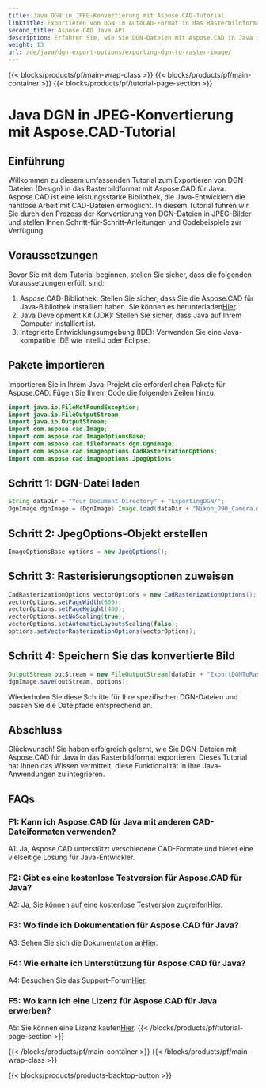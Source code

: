 ```yaml
---
title: Java DGN in JPEG-Konvertierung mit Aspose.CAD-Tutorial
linktitle: Exportieren von DGN im AutoCAD-Format in das Rasterbildformat
second_title: Aspose.CAD Java API
description: Erfahren Sie, wie Sie DGN-Dateien mit Aspose.CAD in Java in JPEG-Bilder exportieren. Dieses Schritt-für-Schritt-Tutorial führt Sie mühelos durch den Prozess.
weight: 13
url: /de/java/dgn-export-options/exporting-dgn-to-raster-image/
---
```


{{< blocks/products/pf/main-wrap-class >}}
{{< blocks/products/pf/main-container >}}
{{< blocks/products/pf/tutorial-page-section >}}

# Java DGN in JPEG-Konvertierung mit Aspose.CAD-Tutorial

## Einführung

Willkommen zu diesem umfassenden Tutorial zum Exportieren von DGN-Dateien (Design) in das Rasterbildformat mit Aspose.CAD für Java. Aspose.CAD ist eine leistungsstarke Bibliothek, die Java-Entwicklern die nahtlose Arbeit mit CAD-Dateien ermöglicht. In diesem Tutorial führen wir Sie durch den Prozess der Konvertierung von DGN-Dateien in JPEG-Bilder und stellen Ihnen Schritt-für-Schritt-Anleitungen und Codebeispiele zur Verfügung.

## Voraussetzungen

Bevor Sie mit dem Tutorial beginnen, stellen Sie sicher, dass die folgenden Voraussetzungen erfüllt sind:
1.  Aspose.CAD-Bibliothek: Stellen Sie sicher, dass Sie die Aspose.CAD für Java-Bibliothek installiert haben. Sie können es herunterladen[Hier](https://releases.aspose.com/cad/java/).
2. Java Development Kit (JDK): Stellen Sie sicher, dass Java auf Ihrem Computer installiert ist.
3. Integrierte Entwicklungsumgebung (IDE): Verwenden Sie eine Java-kompatible IDE wie IntelliJ oder Eclipse.

## Pakete importieren

Importieren Sie in Ihrem Java-Projekt die erforderlichen Pakete für Aspose.CAD. Fügen Sie Ihrem Code die folgenden Zeilen hinzu:

```java
import java.io.FileNotFoundException;
import java.io.FileOutputStream;
import java.io.OutputStream;
import com.aspose.cad.Image;
import com.aspose.cad.ImageOptionsBase;
import com.aspose.cad.fileformats.dgn.DgnImage;
import com.aspose.cad.imageoptions.CadRasterizationOptions;
import com.aspose.cad.imageoptions.JpegOptions;
```

## Schritt 1: DGN-Datei laden

```java
String dataDir = "Your Document Directory" + "ExportingDGN/";
DgnImage dgnImage = (DgnImage) Image.load(dataDir + "Nikon_D90_Camera.dgn");
```

## Schritt 2: JpegOptions-Objekt erstellen

```java
ImageOptionsBase options = new JpegOptions();
```

## Schritt 3: Rasterisierungsoptionen zuweisen

```java
CadRasterizationOptions vectorOptions = new CadRasterizationOptions();
vectorOptions.setPageWidth(600);
vectorOptions.setPageHeight(400);
vectorOptions.setNoScaling(true);
vectorOptions.setAutomaticLayoutsScaling(false);
options.setVectorRasterizationOptions(vectorOptions);
```

## Schritt 4: Speichern Sie das konvertierte Bild

```java
OutputStream outStream = new FileOutputStream(dataDir + "ExportDGNToRasterImage_Out.jpg");
dgnImage.save(outStream, options);
```

Wiederholen Sie diese Schritte für Ihre spezifischen DGN-Dateien und passen Sie die Dateipfade entsprechend an.

## Abschluss

Glückwunsch! Sie haben erfolgreich gelernt, wie Sie DGN-Dateien mit Aspose.CAD für Java in das Rasterbildformat exportieren. Dieses Tutorial hat Ihnen das Wissen vermittelt, diese Funktionalität in Ihre Java-Anwendungen zu integrieren.

## FAQs

### F1: Kann ich Aspose.CAD für Java mit anderen CAD-Dateiformaten verwenden?

A1: Ja, Aspose.CAD unterstützt verschiedene CAD-Formate und bietet eine vielseitige Lösung für Java-Entwickler.

### F2: Gibt es eine kostenlose Testversion für Aspose.CAD für Java?

 A2: Ja, Sie können auf eine kostenlose Testversion zugreifen[Hier](https://releases.aspose.com/).

### F3: Wo finde ich Dokumentation für Aspose.CAD für Java?

 A3: Sehen Sie sich die Dokumentation an[Hier](https://reference.aspose.com/cad/java/).

### F4: Wie erhalte ich Unterstützung für Aspose.CAD für Java?

 A4: Besuchen Sie das Support-Forum[Hier](https://forum.aspose.com/c/cad/19).

### F5: Wo kann ich eine Lizenz für Aspose.CAD für Java erwerben?

 A5: Sie können eine Lizenz kaufen[Hier](https://purchase.aspose.com/buy).
{{< /blocks/products/pf/tutorial-page-section >}}

{{< /blocks/products/pf/main-container >}}
{{< /blocks/products/pf/main-wrap-class >}}

{{< blocks/products/products-backtop-button >}}

